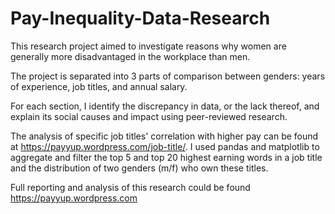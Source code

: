 # Pay-Inequality-Data-Research
This research project aimed to investigate reasons why women are generally more disadvantaged in the workplace than men. 

The project is separated into 3 parts of comparison between genders: years of experience, job titles, and annual salary.

For each section, I identify the discrepancy in data, or the lack thereof, and explain its social causes and impact using peer-reviewed research.

The analysis of specific job titles' correlation with higher pay can be found at https://payyup.wordpress.com/job-title/. I used pandas and matplotlib to aggregate and filter the top 5 and top 20 highest earning words in a job title and the distribution of two genders (m/f) who own these titles.

Full reporting and analysis of this research could be found https://payyup.wordpress.com
